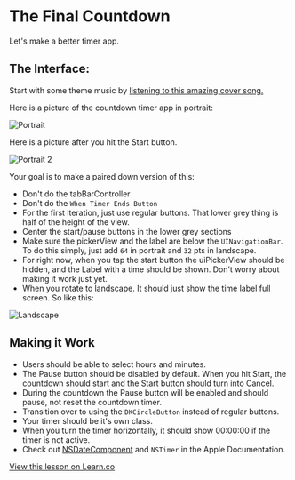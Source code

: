 
# The Final Countdown

Let's make a better timer app.

## The Interface:

Start with some theme music by [listening to this amazing cover song.](https://www.youtube.com/watch?v=XAg5KjnAhuU)

Here is a picture of the countdown timer app in portrait:

![Portrait](https://ironboard-curriculum-content.s3.amazonaws.com/iOS/theFinalCountdown/portrait.png)

Here is a picture after you hit the Start button.

![Portrait 2](https://ironboard-curriculum-content.s3.amazonaws.com/iOS/theFinalCountdown/portrait2.png)

Your goal is to make a paired down version of this:

  * Don't do the tabBarController
  * Don't do the `When Timer Ends Button`
  * For the first iteration, just use regular buttons. That lower grey thing is half of the height of the view. 
  * Center the start/pause buttons in the lower grey sections
  * Make sure the pickerView and the label are below the `UINavigationBar`. To do this simply, just add `64` in portrait and `32` pts in landscape. 
  * For right now, when you tap the start button the uiPickerView should be hidden, and the Label with a time should be shown. Don't worry about making it work just yet.
  * When you rotate to landscape. It should just show the time label full screen. So like this:

  ![Landscape](https://ironboard-curriculum-content.s3.amazonaws.com/iOS/theFinalCountdown/landscape.png)

## Making it Work

  * Users should be able to select hours and minutes.
  * The Pause button should be disabled by default. When you hit Start, the countdown should start and the Start button should turn into Cancel.
  * During the countdown the Pause button will be enabled and should pause, not reset the countdown timer.
  * Transition over to using the `DKCircleButton` instead of regular buttons.
  * Your timer should be it's own class.
  * When you turn the timer horizontally, it should show 00:00:00 if the timer is not active.
  * Check out [NSDateComponent](http://nshipster.com/nsdatecomponents/) and `NSTimer` in the Apple Documentation.

<a href='https://learn.co/lessons/theFinalCountdown' data-visibility='hidden'>View this lesson on Learn.co</a>
